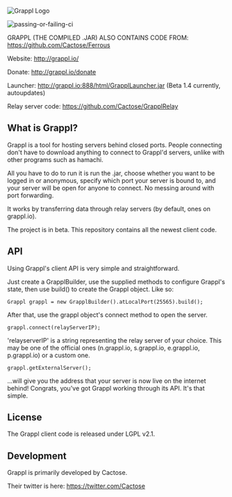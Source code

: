 ![Grappl Logo](https://dl.dropboxusercontent.com/u/34769058/grappl/glogo3.png)

![passing-or-failing-ci](https://travis-ci.org/Cactose/Grappl.svg?branch=master)

GRAPPL (THE COMPILED .JAR) ALSO CONTAINS CODE FROM: https://github.com/Cactose/Ferrous

Website: http://grappl.io/

Donate: http://grappl.io/donate

Launcher: http://grappl.io:888/html/GrapplLauncher.jar (Beta 1.4 currently, autoupdates)

Relay server code: https://github.com/Cactose/GrapplRelay

## What is Grappl?

Grappl is a tool for hosting servers behind closed ports.
People connecting don't have to download anything to connect to Grappl'd servers, unlike with other programs such as hamachi.

All you have to do to run it is run the .jar, choose whether you want to be logged in or anonymous, specify which port your server
is bound to, and your server will be open for anyone to connect. No messing around with port forwarding.

It works by transferring data through relay servers (by default, ones on grappl.io).

The project is in beta. This repository contains all the newest client code.

## API

Using Grappl's client API is very simple and straightforward.

Just create a GrapplBuilder, use the supplied methods to configure Grappl's state, then use build() to create the Grappl object. Like so:

    Grappl grappl = new GrapplBuilder().atLocalPort(25565).build();

After that, use the grappl object's connect method to open the server.

    grappl.connect(relayServerIP);

'relayserverIP' is a string representing the relay server of your choice. This may be one of the official ones (n.grappl.io, s.grappl.io, e.grappl.io, p.grappl.io) or a custom one.

    grappl.getExternalServer();

...will give you the address that your server is now live on the internet behind! Congrats, you've got Grappl working through its API. It's that simple.

## License

The Grappl client code is released under LGPL v2.1.

## Development

Grappl is primarily developed by Cactose.

Their twitter is here: https://twitter.com/Cactose
